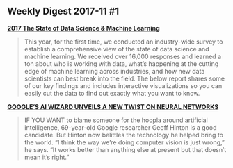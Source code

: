 ## Weekly Digest 2017-11 \#1

**[2017 The State of Data Science & Machine Learning](https://www.kaggle.com/surveys/2017)**
> This year, for the first time, we conducted an industry-wide survey to establish a comprehensive view of the state of data science and machine learning. We received over 16,000 responses and learned a ton about who is working with data, what’s happening at the cutting edge of machine learning across industries, and how new data scientists can best break into the field. The below report shares some of our key findings and includes interactive visualizations so you can easily cut the data to find out exactly what you want to know.

**[GOOGLE’S AI WIZARD UNVEILS A NEW TWIST ON NEURAL NETWORKS](https://www.wired.com/story/googles-ai-wizard-unveils-a-new-twist-on-neural-networks/)**
> IF YOU WANT to blame someone for the hoopla around artificial intelligence, 69-year-old Google researcher Geoff Hinton is a good candidate.
> But Hinton now belittles the technology he helped bring to the world. “I think the way we’re doing computer vision is just wrong,” he says. “It works better than anything else at present but that doesn’t mean it’s right.”


